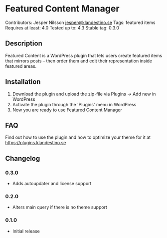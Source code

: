 # Featured Content Manager

Contributors: Jesper Nilsson <jesper@klandestino.se>
Tags: featured items
Requires at least: 4.0
Tested up to: 4.3
Stable tag: 0.3.0

## Description

Featured Content is a WordPress plugin that lets users create featured items that mirrors posts – then order them and edit their representation inside featured areas.

## Installation
1. Download the plugin and upload the zip-file via Plugins -> Add new in WordPress
2. Activate the plugin through the 'Plugins' menu in WordPress
3. Now you are ready to use Featured Content Manager

## FAQ
Find out how to use the plugin and how to optimize your theme for it at https://plugins.klandestino.se

## Changelog

### 0.3.0
* Adds autoupdater and license support

### 0.2.0
* Alters main query if there is no theme support

### 0.1.0
* Initial release
